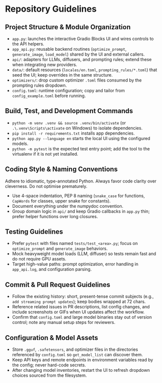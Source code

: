 # Repository Guidelines

## Project Structure & Module Organization
- `app.py`: launches the interactive Gradio Blocks UI and wires controls to the API helpers.
- `app_api.py`: reusable backend routines (`optimize_prompt`, `generate_image`, `load_model`) shared by the UI and external callers.
- `api/`: adapters for LLMs, diffusers, and prompting rules; extend these when integrating new providers.
- `data/`: default resources (`locales/en.toml`, `prompting_rules/*.toml`) that seed the UI; keep overrides in the same structure.
- `optimizers/`: drop custom optimizer `.toml` files consumed by the prompting rules dropdown.
- `config.toml`: runtime configuration; copy and tailor from `config_example.toml` before running.

## Build, Test, and Development Commands
- `python -m venv .venv && source .venv/bin/activate` (or `.\.venv\Scripts\activate` on Windows) to isolate dependencies.
- `pip install -r requirements.txt` installs app dependencies.
- `python app.py --language en` starts the local UI using the configured models.
- `python -m pytest` is the expected test entry point; add the tool to the virtualenv if it is not yet installed.

## Coding Style & Naming Conventions
Adhere to idiomatic, type-annotated Python. Always favor code clarity over cleverness. Do not optimise prematurely.
- Use 4-space indentation, PEP 8 naming (`snake_case` for functions, `CapWords` for classes, upper snake for constants).
- Document everything under the numpydoc convention.
- Group domain logic in `api/` and keep Gradio callbacks in `app.py` thin; prefer helper functions over long closures.

## Testing Guidelines
- Prefer `pytest` with files named `tests/test_<area>.py`; focus on `optimize_prompt` and `generate_image` behaviors.
- Mock heavyweight model loads (LLM, diffuser) so tests remain fast and do not require GPU assets.
- Target high-value paths: prompt optimization, error handling in `app_api.log`, and configuration parsing.

## Commit & Pull Request Guidelines
- Follow the existing history: short, present-tense commit subjects (e.g., `add streaming prompt updates`); keep bodies wrapped at 72 chars.
- Reference related issues in PR descriptions, list config changes, and include screenshots or GIFs when UI updates affect the workflow.
- Confirm that `config.toml` and large model binaries stay out of version control; note any manual setup steps for reviewers.

## Configuration & Model Assets
- Store `.gguf`, `.safetensors`, and optimizer files in the directories referenced by `config.toml` so `get_model_list` can discover them.
- Keep API keys and remote endpoints in environment variables read by the config; never hard-code secrets.
- After changing model inventories, restart the UI to refresh dropdown choices sourced from the filesystem.
